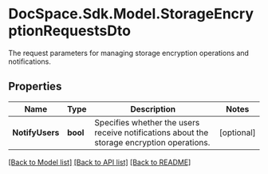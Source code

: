 # DocSpace.Sdk.Model.StorageEncryptionRequestsDto
The request parameters for managing storage encryption operations and notifications.

## Properties

Name | Type | Description | Notes
------------ | ------------- | ------------- | -------------
**NotifyUsers** | **bool** | Specifies whether the users receive notifications about the storage encryption operations. | [optional] 

[[Back to Model list]](../README.md#documentation-for-models) [[Back to API list]](../README.md#documentation-for-api-endpoints) [[Back to README]](../README.md)

